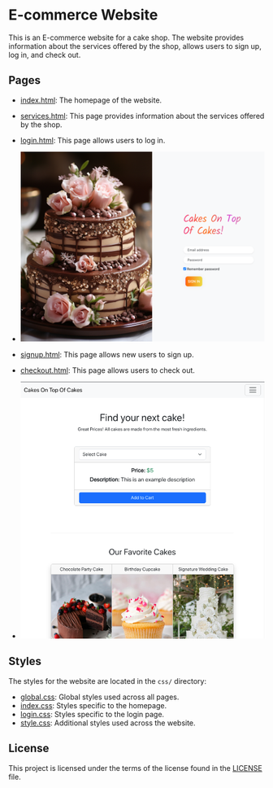 # E-commerce Website

This is an E-commerce website for a cake shop. The website provides information about the services offered by the shop, allows users to sign up, log in, and check out.

## Pages

- [index.html](index.html): The homepage of the website.

- [services.html](services.html): This page provides information about the services offered by the shop.

- [login.html](login.html): This page allows users to log in.
- ![login_screenshot](./screenshots/LoginPage.png)

- [signup.html](signup.html): This page allows new users to sign up.

- [checkout.html](checkout.html): This page allows users to check out.
- ![checkout_screenshot](./screenshots/checkout.png)

## Styles

The styles for the website are located in the `css/` directory:

- [global.css](css/global.css): Global styles used across all pages.
- [index.css](css/index.css): Styles specific to the homepage.
- [login.css](css/login.css): Styles specific to the login page.
- [style.css](css/style.css): Additional styles used across the website.

## License

This project is licensed under the terms of the license found in the [LICENSE](LICENSE) file.